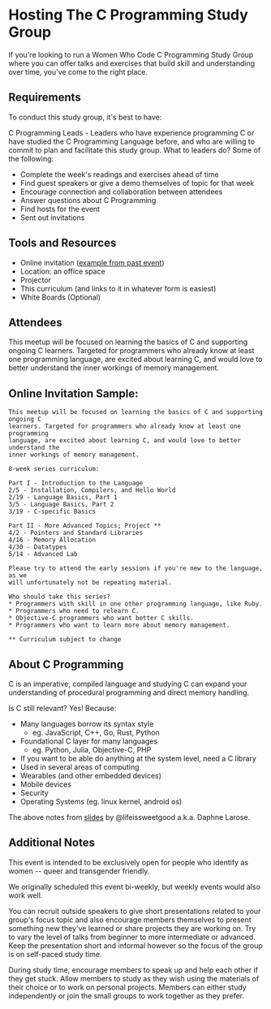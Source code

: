 # Hosting The C Programming Study Group
If you're looking to run a Women Who Code C Programming Study Group where you
can offer talks and exercises that build skill and understanding over time,
you've come to the right place.

## Requirements
To conduct this study group, it's best to have:

C Programming Leads - Leaders who have experience programming C or have studied
the C Programming Language before, and who are willing to commit to plan and
facilitate this study group. What to leaders do? Some of the following:

 - Complete the week's readings and exercises ahead of time
 - Find guest speakers or give a demo themselves of topic for that week
 - Encourage connection and collaboration between attendees
 - Answer questions about C Programming
 - Find hosts for the event
 - Sent out invitations

## Tools and Resources
 -  Online invitation ([example from past event][c-meetup-event-example])
 -  Location: an office space
 -  Projector
 -  This curriculum (and links to it in whatever form is easiest)
 -  White Boards (Optional)

[c-meetup-event-example]: http://www.meetup.com/Women-Who-Code-SF/events/220964373/

## Attendees
This meetup will be focused on learning the basics of C and supporting
ongoing C learners. Targeted for programmers who already know at least one
programming language, are excited about learning C, and would love to better
understand the inner workings of memory management.

## Online Invitation Sample:
```
This meetup will be focused on learning the basics of C and supporting ongoing C
learners. Targeted for programmers who already know at least one programming
language, are excited about learning C, and would love to better understand the
inner workings of memory management.

8-week series curriculum:

Part I - Introduction to the Language
2/5 - Installation, Compilers, and Hello World
2/19 - Language Basics, Part 1
3/5 - Language Basics, Part 2
3/19 - C-specific Basics

Part II - More Advanced Topics; Project **
4/2 - Pointers and Standard Libraries
4/16 - Memory Allocation
4/30 - Datatypes
5/14 - Advanced Lab

Please try to attend the early sessions if you're new to the language, as we
will unfortunately not be repeating material.

Who should take this series?
* Programmers with skill in one other programming language, like Ruby.
* Programmers who need to relearn C.
* Objective-C programmers who want better C skills.
* Programmers who want to learn more about memory management.

** Curriculum subject to change
```

## About C Programming
C is an imperative, compiled language and studying C can expand your
understanding of procedural programming and direct memory handling.

Is C still relevant? Yes! Because:
 - Many languages borrow its syntax style
   -  eg. JavaScript, C++, Go, Rust, Python
 - Foundational C layer for many languages
   - eg. Python, Julia, Objective-C, PHP
 - If you want to be able do anything at the system level, need a C library
 - Used in several areas of computing
 - Wearables (and other embedded devices)
 - Mobile devices
 - Security
 - Operating Systems (eg. linux kernel, android os)

The above notes from [slides][daphne-slides-why-learn-c] by @lifeissweetgood
a.k.a. Daphne Larose.

[daphne-slides-why-learn-c]: https://docs.google.com/presentation/d/18gWp1Lubwot9QB6nsrXT8Ds-0gX8bdqzmHxF8Gs9ZEo/edit?usp=sharing

## Additional Notes
This event is intended to be exclusively open for people who identify as women
-- queer and transgender friendly.

We originally scheduled this event bi-weekly, but weekly events would also work
well.

You can recruit outside speakers to give short presentations related to your
group's focus topic and also encourage members themselves to present something
new they've learned or share projects they are working on. Try to vary the level
of talks from beginner to more intermediate or advanced. Keep the presentation
short and informal however so the focus of the group is on self-paced study
time.

During study time, encourage members to speak up and help each other if they get
stuck. Allow members to study as they wish using the materials of their choice
or to work on personal projects. Members can either study independently or join
the small groups to work together as they prefer.
